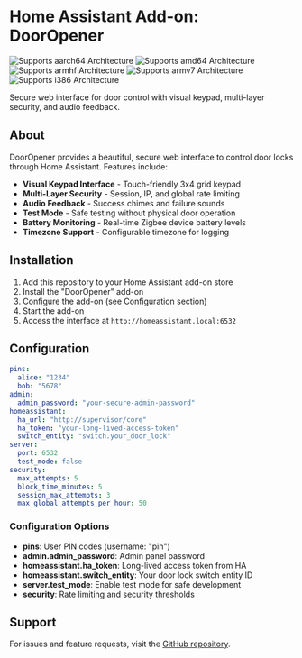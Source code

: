 # Home Assistant Add-on: DoorOpener

![Supports aarch64 Architecture][aarch64-shield] ![Supports amd64 Architecture][amd64-shield] ![Supports armhf Architecture][armhf-shield] ![Supports armv7 Architecture][armv7-shield] ![Supports i386 Architecture][i386-shield]

[aarch64-shield]: https://img.shields.io/badge/aarch64-yes-green.svg
[amd64-shield]: https://img.shields.io/badge/amd64-yes-green.svg
[armhf-shield]: https://img.shields.io/badge/armhf-yes-green.svg
[armv7-shield]: https://img.shields.io/badge/armv7-yes-green.svg
[i386-shield]: https://img.shields.io/badge/i386-yes-green.svg

Secure web interface for door control with visual keypad, multi-layer security, and audio feedback.

## About

DoorOpener provides a beautiful, secure web interface to control door locks through Home Assistant. Features include:

- **Visual Keypad Interface** - Touch-friendly 3x4 grid keypad
- **Multi-Layer Security** - Session, IP, and global rate limiting
- **Audio Feedback** - Success chimes and failure sounds
- **Test Mode** - Safe testing without physical door operation
- **Battery Monitoring** - Real-time Zigbee device battery levels
- **Timezone Support** - Configurable timezone for logging

## Installation

1. Add this repository to your Home Assistant add-on store
2. Install the "DoorOpener" add-on
3. Configure the add-on (see Configuration section)
4. Start the add-on
5. Access the interface at `http://homeassistant.local:6532`

## Configuration

```yaml
pins:
  alice: "1234"
  bob: "5678"
admin:
  admin_password: "your-secure-admin-password"
homeassistant:
  ha_url: "http://supervisor/core"
  ha_token: "your-long-lived-access-token"
  switch_entity: "switch.your_door_lock"
server:
  port: 6532
  test_mode: false
security:
  max_attempts: 5
  block_time_minutes: 5
  session_max_attempts: 3
  max_global_attempts_per_hour: 50
```

### Configuration Options

- **pins**: User PIN codes (username: "pin")
- **admin.admin_password**: Admin panel password
- **homeassistant.ha_token**: Long-lived access token from HA
- **homeassistant.switch_entity**: Your door lock switch entity ID
- **server.test_mode**: Enable test mode for safe development
- **security**: Rate limiting and security thresholds

## Support

For issues and feature requests, visit the [GitHub repository](https://github.com/Sloth-on-meth/DoorOpener).
